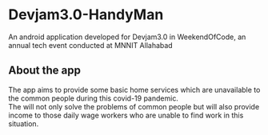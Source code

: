 # Devjam3.0-HandyMan
An android application developed for Devjam3.0 in WeekendOfCode, an annual tech event conducted at MNNIT Allahabad
## About the app
The app aims to provide some basic home services which are unavailable to the common people during this covid-19 pandemic.
<br>
The will not only solve the problems of common people but will also provide income to those daily wage workers who are unable to find work in this situation.
